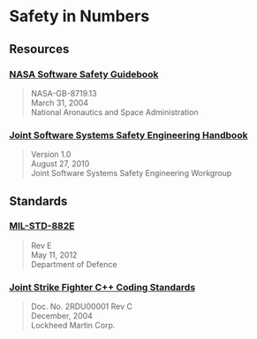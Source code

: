 # Safety in Numbers

## Resources
### [NASA Software Safety Guidebook][NASA-guidebook]
>NASA-GB-8719.13<br>
>March 31, 2004<br>
>National Aronautics and Space Administration

### [Joint Software Systems Safety Engineering Handbook][JSSSE-handbook]
>Version 1.0<br>
>August 27, 2010<br>
>Joint Software Systems Safety Engineering Workgroup

## Standards
### [MIL-STD-882E][MIL-STD-882E-link]
>Rev E<br>
>May 11, 2012<br>
>Department of Defence

### [Joint Strike Fighter C++ Coding Standards][JSF-c++-std]
>Doc. No. 2RDU00001 Rev C<br>
>December, 2004<br>
>Lockheed Martin Corp.


<!-- ----- -->
<!-- Links -->
[NASA-guidebook]: https://standards.nasa.gov/sites/default/files/standards/NASA/Baseline/0/nasa-gb-871913.pdf
[JSSSE-handbook]: https://www.acqnotes.com/Attachments/Joint-SW-Systems-Safety-Engineering-Handbook.pdf
[MIL-STD-882E-link]: https://www.nde-ed.org/NDEEngineering/SafeDesign/MIL-STD-882E.pdf
[JSF-c++-std]: https://www.stroustrup.com/JSF-AV-rules.pdf
